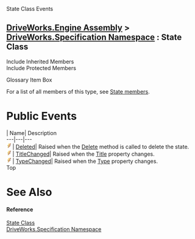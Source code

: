 State Class Events   
  
[DriveWorks.Engine Assembly](topic2156.md) > [DriveWorks.Specification Namespace](topic10764.md) : State Class  
---  
  
Include Inherited Members    
Include Protected Members    


Glossary Item Box

For a list of all members of this type, see [State members](topic11560.md).

# Public Events

| Name| Description  
---|---|---  
![Public Event](dotnetimages/publicEvent.gif)| [Deleted](topic11575.md)| Raised when the [Delete](topic11565.md) method is called to delete the state.   
![Public Event](dotnetimages/publicEvent.gif)| [TitleChanged](topic11576.md)| Raised when the [Title](topic11572.md) property changes.   
![Public Event](dotnetimages/publicEvent.gif)| [TypeChanged](topic11577.md)| Raised when the [Type](topic11574.md) property changes.   
Top

# See Also

#### Reference

[State Class](topic11559.md)   
[DriveWorks.Specification Namespace](topic10764.md)


